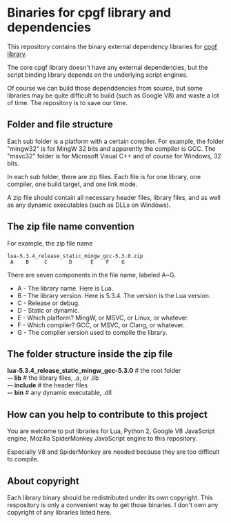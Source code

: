 # Binaries for cpgf library and dependencies

This repository contains the binary external dependency libraries for [cpgf library](https://github.com/cpgf/cpgf).

The core cpgf library doesn't have any external dependencies, but the script binding library depends on the underlying script engines.

Of course we can build those dependdencies from source, but some libraries may be quite difficult to build (such as Google V8) and waste a lot of time. The repository is to save our time.

## Folder and file structure

Each sub folder is a platform with a certain compiler. For example, the folder "mingw32" is for MingW 32 bits and apparently the compiler is GCC. The "msvc32" folder is for Microsoft Visual C++ and of course for Windows, 32 bits.

In each sub folder, there are zip files. Each file is for one library, one compiler, one build target, and one link mode.

A zip file should contain all necessary header files, library files, and as well as any dynamic executables (such as DLLs on Windows).

## The zip file name convention

For example, the zip file name

    lua-5.3.4_release_static_mingw_gcc-5.3.0.zip
     A    B     C       D      E    F    G
 
There are seven components in the file name, labeled A~G.

 - A - The library name. Here is Lua.
 - B - The library version. Here is 5.3.4. The version is the Lua version.
 - C - Release or debug.
 - D - Static or dynamic.
 - E - Which platform? MingW, or MSVC, or Linux, or whatever.
 - F - Which compiler? GCC, or MSVC, or Clang, or whatever.
 - G - The compiler version used to compile the library.

## The folder structure inside the zip file

**lua-5.3.4\_release\_static\_mingw\_gcc-5.3.0** # the root folder  
  **-- lib** # the library files, .a, or .lib  
  **-- include** # the header files  
  **-- bin** # any dynamic executable, .dll  

## How can you help to contribute to this project

You are welcome to put libraries for Lua, Python 2, Google V8 JavaScript engine, Mozilla SpiderMonkey JavaScript engine to this repository.

Especially V8 and SpiderMonkey are needed because they are too difficult to compile.

## About copyright

Each library binary should be redistributed under its own copyright. This respository is only a convenient way to get those binaries. I don't own any copyright of any libraries listed here.

